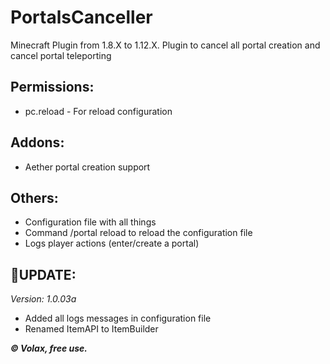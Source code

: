 # PortalsCanceller
Minecraft Plugin from 1.8.X to 1.12.X. Plugin to cancel all portal creation and cancel portal teleporting


**Permissions:**
----------------------------
- pc.reload - For reload configuration

**Addons:**
--------------------------
- Aether portal creation support

**Others:**
-----------------
- Configuration file with all things
- Command /portal reload to reload the configuration file
- Logs player actions (enter/create a portal)

🔧**UPDATE:**
-----------------
*Version: 1.0.03a*
- Added all logs messages in configuration file
- Renamed ItemAPI to ItemBuilder

***© Volax, free use.***
